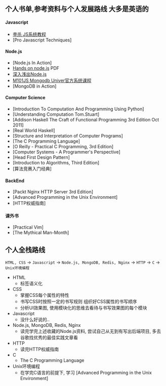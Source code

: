 ##  个人书单,参考资料与个人发展路线 大多是英语的

####  Javascript
- [李杀 JS系统教程](http://xahlee.info/js/js.html)
- [Pro Javascript Techniques]

####  Node.js
- [Node.js In Action]
- [Hands on node.js](https://leanpub.com/hands-on-nodejs) PDF
- [深入浅出Node.js](https://item.jd.com/11355978.html)
- [M101JS Mongodb Univer官方系统课程](https://university.mongodb.com/courses/M101JS/about)
- [MongoDB in Action]

####  Computer Science
- [Introduction To Computation And Programming Using Python]
- [Understanding Computation Tom.Stuart]
- [Addison Haskell The Craft of Functional Programming 3rd Edition Oct 2011]
- [Real World Haskell]
- [Structure and Interpretation of Computer Programs]
- [The C Programming Language]
- [O Reilly - Practical C Programming, 3rd Edition]
- [Computer Systems - A Programmer's Perspective]
- [Head First Design Pattern]
- [Introduction to Algorithms, Third Edition]
- [算法竞赛入门经典]

####  BackEnd
- [Packt Nginx HTTP Server 3rd Edition]
- [Advanced Programming in the Unix Environment]
- [HTTP权威指南]

####  课外书
- [Practical Vim]
- [The Mythical Man-Month]

##  个人全栈路线
`HTML, CSS` -> `Javascript` -> `Node.js, MongoDB, Redis, Nginx` -> `HTTP` -> `C` -> `Unix环境编程`

- HTML
  - 标签语义化
- CSS
  - 掌握CSS每个属性的特性
  - 书写CSS时按照一定的书写规则 组织好CSS属性的书写顺序
  - 分析UI效果图, 使用模块化的思维去看待与书写效果图的每个模块
- Javascript
  - 没什么好说的..
- Node.js, MongoDB, Redis, Nginx
  - 读完学完上述收藏的Node.js资料, 尝试自己从无到有写出后端项目, 多去谷歌找优秀的最佳实践文章看
- HTTP
  - 读完HTTP权威指南
- C
  - The C Programming Language
- Unix环境编程
  - 在学完C语言的前提下, 学习 [Advanced Programming in the Unix Environment]
  

  

